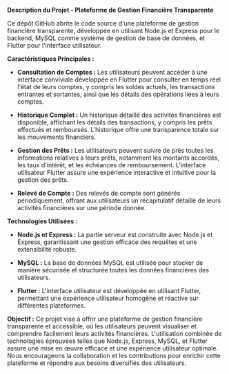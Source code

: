**Description du Projet - Plateforme de Gestion Financière Transparente**

Ce dépôt GitHub abrite le code source d'une plateforme de gestion financière transparente, développée en utilisant Node.js et Express pour le backend, MySQL comme système de gestion de base de données, et Flutter pour l'interface utilisateur.

**Caractéristiques Principales :**
- **Consultation de Comptes :** Les utilisateurs peuvent accéder à une interface conviviale développée en Flutter pour consulter en temps réel l'état de leurs comptes, y compris les soldes actuels, les transactions entrantes et sortantes, ainsi que les détails des opérations liées à leurs comptes.

- **Historique Complet :** Un historique détaillé des activités financières est disponible, affichant les détails des transactions, y compris les prêts effectués et remboursés. L'historique offre une transparence totale sur les mouvements financiers.

- **Gestion des Prêts :** Les utilisateurs peuvent suivre de près toutes les informations relatives à leurs prêts, notamment les montants accordés, les taux d'intérêt, et les échéances de remboursement. L'interface utilisateur Flutter assure une expérience interactive et intuitive pour la gestion des prêts.

- **Relevé de Compte :** Des relevés de compte sont générés périodiquement, offrant aux utilisateurs un récapitulatif détaillé de leurs activités financières sur une période donnée.

**Technologies Utilisées :**
- **Node.js et Express :** La partie serveur est construite avec Node.js et Express, garantissant une gestion efficace des requêtes et une extensibilité robuste.

- **MySQL :** La base de données MySQL est utilisée pour stocker de manière sécurisée et structurée toutes les données financières des utilisateurs.

- **Flutter :** L'interface utilisateur est développée en utilisant Flutter, permettant une expérience utilisateur homogène et réactive sur différentes plateformes.

**Objectif :**
Ce projet vise à offrir une plateforme de gestion financière transparente et accessible, où les utilisateurs peuvent visualiser et comprendre facilement leurs activités financières. L'utilisation combinée de technologies éprouvées telles que Node.js, Express, MySQL, et Flutter assure une mise en œuvre efficace et une expérience utilisateur optimale. Nous encourageons la collaboration et les contributions pour enrichir cette plateforme et répondre aux besoins diversifiés des utilisateurs.
